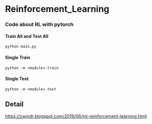 # Reinforcement_Learning
### Code about RL with pytorch<br/>
#### Train All and Test All
`python main.py`
#### Single Train
`python -m <module>.train`
#### Single Test
`python -m <module>.test`
## Detail 
https://zwindr.blogspot.com/2019/06/ml-reinforcement-learning.html

